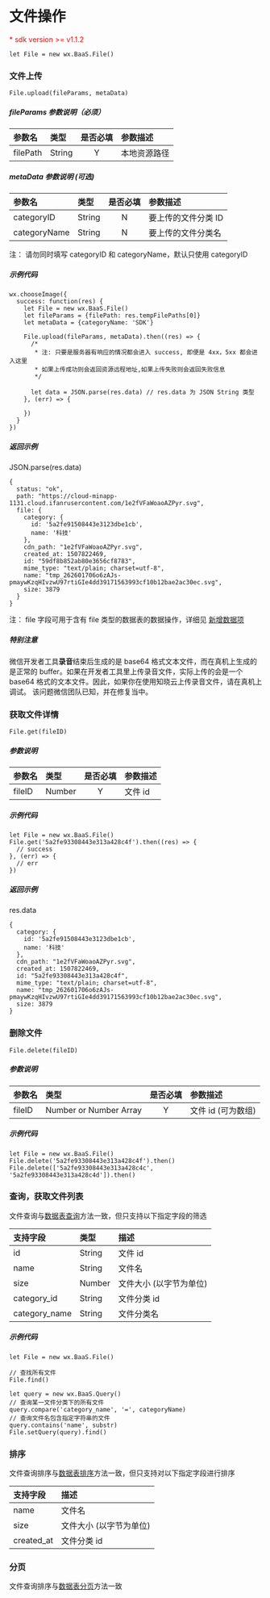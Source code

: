# 文件操作

<p style='color:red'>* sdk version >= v1.1.2</p>

`let File = new wx.BaaS.File()`

### 文件上传

`File.upload(fileParams, metaData)`

##### fileParams 参数说明（必须）

| 参数名    | 类型    | 是否必填 | 参数描述      |
| :------- | :----- | :-----: | :------------|
| filePath | String |    Y    | 本地资源路径   |

##### metaData 参数说明 (可选)

| 参数名      | 类型     | 是否必填 | 参数描述      |
| :--------  | :------ | :-----: | :------------|
| categoryID | String |    N    | 要上传的文件分类 ID |
| categoryName | String |    N    | 要上传的文件分类名 |

注： 请勿同时填写 categoryID 和 categoryName，默认只使用 categoryID

##### 示例代码

```
wx.chooseImage({
  success: function(res) {
    let File = new wx.BaaS.File()
    let fileParams = {filePath: res.tempFilePaths[0]}
    let metaData = {categoryName: 'SDK'}

    File.upload(fileParams, metaData).then((res) => {
      /*
       * 注: 只要是服务器有响应的情况都会进入 success, 即便是 4xx，5xx 都会进入这里
       * 如果上传成功则会返回资源远程地址,如果上传失败则会返回失败信息
       */

      let data = JSON.parse(res.data) // res.data 为 JSON String 类型
    }, (err) => {

    })
  }
})
```

##### 返回示例

JSON.parse(res.data)
```
{
  status: "ok",
  path: "https://cloud-minapp-1131.cloud.ifanrusercontent.com/1e2fVFaWoaoAZPyr.svg",
  file: {
    category: {
      id: '5a2fe91508443e3123dbe1cb',
      name: '科技'
    },
    cdn_path: "1e2fVFaWoaoAZPyr.svg",
    created_at: 1507822469,
    id: "59df8b852ab80e3656cf8783",
    mime_type: "text/plain; charset=utf-8",
    name: "tmp_262601706o6zAJs-pmaywKzqHIvzwU97rtiGIe4dd39171563993cf10b12bae2ac30ec.svg",
    size: 3879
  }
}
```

注： file 字段可用于含有 file 类型的数据表的数据操作，详细见 [新增数据项](../schema/create-record.md)

##### 特别注意
微信开发者工具**录音**结束后生成的是 base64 格式文本文件，而在真机上生成的是正常的 buffer。如果在开发者工具里上传录音文件，实际上传的会是一个 base64 格式的文本文件。因此，如果你在使用知晓云上传录音文件，请在真机上调试。
该问题微信团队已知，并在修复当中。


### 获取文件详情

`File.get(fileID)`

##### 参数说明

| 参数名  | 类型    | 是否必填 | 参数描述   |
| :----- | :----- | :-----: | :------- |
| fileID | Number |    Y    |  文件 id  |

##### 示例代码

```
let File = new wx.BaaS.File()
File.get('5a2fe93308443e313a428c4f').then((res) => {
  // success
}, (err) => {
  // err
})
```

##### 返回示例

res.data
```
{
  category: {
    id: '5a2fe91508443e3123dbe1cb',
    name: '科技'
  },
  cdn_path: "1e2fVFaWoaoAZPyr.svg",
  created_at: 1507822469,
  id: "5a2fe93308443e313a428c4f",
  mime_type: "text/plain; charset=utf-8",
  name: "tmp_262601706o6zAJs-pmaywKzqHIvzwU97rtiGIe4dd39171563993cf10b12bae2ac30ec.svg",
  size: 3879
}
```


### 删除文件

`File.delete(fileID)`

##### 参数说明

| 参数名    | 类型                    | 是否必填 | 参数描述           |
| :------- | :--------------------  | :-----: | :----------------|
| fileID   | Number or Number Array |    Y    | 文件 id (可为数组) |

##### 示例代码

```
let File = new wx.BaaS.File()
File.delete('5a2fe93308443e313a428c4f').then()
File.delete(['5a2fe93308443e313a428c4c', '5a2fe93308443e313a428c4d']).then()
```

### 查询，获取文件列表

文件查询与[数据表查询](../schema/query.md)方法一致，但只支持以下指定字段的筛选

| 支持字段       | 类型    | 描述      |
| :-----------  | :----- | :------------------- |
| id            | String | 文件 id               |
| name          | String | 文件名                |
| size          | Number | 文件大小 (以字节为单位) |
| category_id   | String | 文件分类 id           |
| category_name | String | 文件分类名            |

##### 示例代码

```
let File = new wx.BaaS.File()

// 查找所有文件
File.find()

let query = new wx.BaaS.Query()
// 查询某一文件分类下的所有文件
query.compare('category_name', '=', categoryName)
// 查询文件名包含指定字符串的文件
query.contains('name', substr)
File.setQuery(query).find()
```

### 排序
文件查询排序与[数据表排序](../schema/limit-and-order.md)方法一致，但只支持对以下指定字段进行排序

| 支持字段    | 描述      |
| :--------- | :------------------- |
| name       | 文件名                |
| size       | 文件大小 (以字节为单位) |
| created_at | 文件分类 id           |

### 分页
文件查询排序与[数据表分页](../schema/limit-and-order.md)方法一致